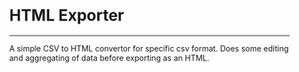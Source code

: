# HTML Exporter
-----------------------------------
A simple CSV to HTML convertor for specific csv format.
Does some editing and aggregating of data before exporting as an HTML.
